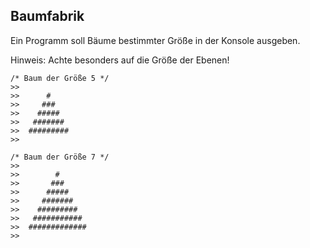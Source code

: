 ## Baumfabrik
Ein Programm soll Bäume bestimmter Größe in der Konsole ausgeben. 

Hinweis: Achte besonders auf die Größe der Ebenen!

```
/* Baum der Größe 5 */
>>
>>      #
>>     ###
>>    #####
>>   #######
>>  #########
>>

/* Baum der Größe 7 */
>>
>>        #
>>       ###
>>      #####
>>     #######
>>    #########
>>   ###########
>>  #############
>>
```